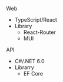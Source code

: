 Web
- TypeScript/React
- Library
    - React-Router
    - MUI

API
- C#/.NET 6.0
- Librarry
    - EF Core